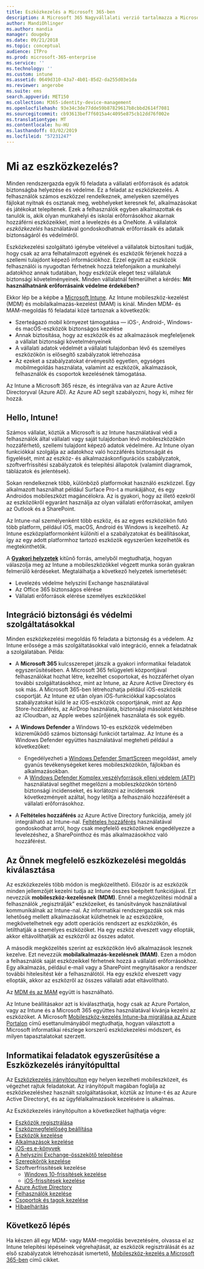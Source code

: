 ```yaml
---
title: Eszközkezelés a Microsoft 365-ben
description: A Microsoft 365 Nagyvállalati verzió tartalmazza a Microsoft Intune-t. Az Intune által a vállalata számára kínált mobileszköz-kezelés és mobilalkalmazás-kezelés ismertetése gyakori felhasználási helyzetek leírásával. A Microsoft 365 saját környezetében, az Intune használatával végzett telepítésének ismertetése.
author: MandiOhlinger
ms.author: mandia
manager: dougeby
ms.date: 09/21/2018
ms.topic: conceptual
audience: ITPro
ms.prod: microsoft-365-enterprise
ms.service: ''
ms.technology: ''
ms.custom: intune
ms.assetid: 0649d310-43a7-4b01-85d2-da255d03e1da
ms.reviewer: angerobe
ms.suite: ems
search.appverid: MET150
ms.collection: M365-identity-device-management
ms.openlocfilehash: 93e34c3de77dde59b87829617b8cbbd2614f7081
ms.sourcegitcommit: cb93613bef7f6015a4c4095e875cb12dd76f002e
ms.translationtype: MT
ms.contentlocale: hu-HU
ms.lasthandoff: 03/02/2019
ms.locfileid: "57231247"
---
```

# <a name="what-is-device-management"></a>Mi az eszközkezelés? 

Minden rendszergazda egyik fő feladata a vállalati erőforrások és adatok biztonságba helyezése és védelme. Ez a feladat az eszközkezelés. A felhasználók számos eszközzel rendelkeznek, amelyeken személyes fájlokat nyitnak és osztanak meg, webhelyeket keresnek fel, alkalmazásokat és játékokat telepítenek. Ezek a felhasználók egyben alkalmazottak és tanulók is, akik olyan munkahelyi és iskolai erőforrásokhoz akarnak hozzáférni eszközeikkel, mint a levelezés és a OneNote. A vállalatok *eszközkezelés* használatával gondoskodhatnak erőforrásaik és adataik biztonságáról és védelméről. 

Eszközkezelési szolgáltató igénybe vételével a vállalatok biztosítani tudják, hogy csak az arra felhatalmazott egyének és eszközök férjenek hozzá a szellemi tulajdont képező információkhoz. Ezzel együtt az eszközök felhasználói is nyugodtan férhetnek hozzá telefonjaikon a munkahelyi adatokhoz annak tudatában, hogy eszközük eleget tesz vállalatuk biztonsági követelményeinek. Minden vállalatnál felmerülhet a kérdés: **Mit használhatnánk erőforrásaink védelme érdekében?**

Ekkor lép be a képbe a [Microsoft Intune](https://docs.microsoft.com/intune/introduction-intune). Az Intune mobileszköz-kezelést (MDM) és mobilalkalmazás-kezelést (MAM) is kínál. Minden MDM- és MAM-megoldás fő feladatai közé tartoznak a következők:

- Szerteágazó mobil környezet támogatása &mdash; iOS-, Android-, Windows- és macOS-eszközök biztonságos kezelése
- Annak biztosítása, hogy az eszközök és az alkalmazások megfeleljenek a vállalat biztonsági követelményeinek
- A vállalati adatok védelmét a vállalati tulajdonban lévő és személyes eszközökön is elősegítő szabályzatok létrehozása
- Az ezeket a szabályzatokat érvényesítő egyetlen, egységes mobilmegoldás használata, valamint az eszközök, alkalmazások, felhasználók és csoportok kezelésének támogatása.

Az Intune a Microsoft 365 része, és integrálva van az Azure Active Directoryval (Azure AD). Az Azure AD segít szabályozni, hogy ki, mihez fér hozzá.

## <a name="hello-intune"></a>Hello, Intune!
Számos vállalat, köztük a Microsoft is az Intune használatával védi a felhasználók által vállalati vagy saját tulajdonban lévő mobileszközökön hozzáférhető, szellemi tulajdont képező adatok védelmére. Az Intune olyan funkciókkal szolgálja az adatokhoz való hozzáférés biztonságát és figyelését, mint az eszköz- és alkalmazáskonfigurációs szabályzatok, szoftverfrissítési szabályzatok és telepítési állapotok (valamint diagramok, táblázatok és jelentések).

Sokan rendelkeznek több, különböző platformokat használó eszközzel. Egy alkalmazott használhat például Surface Pro-t a munkájához, és egy Androidos mobileszközt magáncélokra. Az is gyakori, hogy az illető ezekről az eszközökről egyaránt használja az olyan vállalati erőforrásokat, amilyen az Outlook és a SharePoint.

Az Intune-nal személyenként több eszköz, és az egyes eszközökön futó több platform, például iOS, macOS, Android és Windows is kezelhető. Az Intune eszközplatformonként különíti el a szabályzatokat és beállításokat, így az egy adott platformhoz tartozó eszközök egyszerűen kezelhetők és megtekinthetők.

A **[Gyakori helyzetek](https://docs.microsoft.com/intune/common-scenarios)** kitűnő forrás, amelyből megtudhatja, hogyan válaszolja meg az Intune a mobileszközökkel végzett munka során gyakran felmerülő kérdéseket. Megtalálhatja a következő helyzetek ismertetését:  
- Levelezés védelme helyszíni Exchange használatával
- Az Office 365 biztonságos elérése
- Vállalati erőforrások elérése személyes eszközökkel

## <a name="integration-with-secure-and-protect-services"></a>Integráció biztonsági és védelmi szolgáltatásokkal
Minden eszközkezelési megoldás fő feladata a biztonság és a védelem. Az Intune erőssége a más szolgáltatásokkal való integráció, ennek a feladatnak a szolgálatában. Példa:

- A **Microsoft 365** kulcsszerepet játszik a gyakori informatikai feladatok egyszerűsítésében. A Microsoft 365 felügyeleti központjával felhasználókat hozhat létre, kezelhet csoportokat, és hozzáférhet olyan további szolgáltatásokhoz, mint az Intune, az Azure Active Directory és sok más. A Microsoft 365-ben létrehozhatja például iOS-eszközök csoportját. Az Intune ez után olyan iOS-funkciókkal kapcsolatos szabályzatokat küld le az iOS-eszközök csoportjának, mint az App Store-hozzáférés, az AirDrop használata, biztonsági másolatot készítése az iCloudban, az Apple webes szűrőjének használata és sok egyéb.

- A **Windows Defender** a Windows 10-es eszközök védelmében közreműködő számos biztonsági funkciót tartalmaz. Az Intune és a Windows Defender együttes használatával megteheti például a következőket: 

    - Engedélyezheti a [Windows Defender SmartScreen](https://docs.microsoft.com/intune/endpoint-protection-windows-10) megoldást, amely gyanús tevékenységeket keres mobileszközökön, fájlokban és alkalmazásokban. 
    - A [Windows Defender Komplex veszélyforrások elleni védelem (ATP)](https://docs.microsoft.com/intune/advanced-threat-protection) használatával segíthet megelőzni a mobileszközökön történő biztonsági incidenseket, és korlátozni az incidensek következményeit azáltal, hogy letiltja a felhasználó hozzáférését a vállalati erőforrásokhoz.

- A **Feltételes hozzáférés** az Azure Active Directory funkciója, amely jól integrálható az Intune-nal. [Feltételes hozzáférés](https://docs.microsoft.com/intune/conditional-access) használatával gondoskodhat arról, hogy csak megfelelő eszközöknek engedélyezze a levelezéshez, a SharePointhoz és más alkalmazásokhoz való hozzáférést. 

## <a name="choose-the-device-management-solution-thats-right-for-you"></a>Az Önnek megfelelő eszközkezelési megoldás kiválasztása

Az eszközkezelés több módon is megközelíthető. Először is az eszközök minden jellemzőjét kezelni tudja az Intune összes beépített funkciójával. Ezt nevezzük **mobileszköz-kezelésnek (MDM)**. Ennél a megközelítési módnál a felhasználók „regisztrálják” eszközeiket, és tanúsítványok használatával kommunikálnak az Intune-nal. Az informatikai rendszergazdák sok más lehetőség mellett alkalmazásokat küldhetnek le az eszközökre, megkövetelhetnek egy adott operációs rendszert az eszközökön, és letilthatják a személyes eszközöket. Ha egy eszköz elveszett vagy ellopták, akkor eltávolíthatják az eszközről az összes adatot. 

A második megközelítés szerint az eszközökön lévő alkalmazások lesznek kezelve. Ezt nevezzük **mobilalkalmazás-kezelésnek (MAM)**. Ezen a módon a felhasználók saját eszközeikkel férhetnek hozzá a vállalati erőforrásokhoz. Egy alkalmazás, például e-mail vagy a SharePoint megnyitásakor a rendszer további hitelesítést kér a felhasználótól. Ha egy eszköz elveszett vagy ellopták, akkor az eszközről az összes vállalati adat eltávolítható. 

Az [MDM és az MAM](https://docs.microsoft.com/intune/byod-technology-decisions) együtt is használható.

Az Intune beállításakor azt is kiválaszthatja, hogy csak az Azure Portalon, vagy az Intune és a Microsoft 365 együttes használatával kívánja kezelni az eszközöket. A Microsoft [Mobileszköz-kezelés Intune-ba migrálása az Azure Portalon](https://www.microsoft.com/itshowcase/Article/Content/1042/Migrating-mobile-device-management-to-Intune-in-the-Azure-portal) című esettanulmányából megtudhatja, hogyan választott a Microsoft informatikai részlege korszerű eszközkezelési módszert, és milyen tapasztalatokat szerzett. 

## <a name="simplify-it-tasks-using-the-device-management-dashboard"></a>Informatikai feladatok egyszerűsítése a Eszközkezelés irányítópulttal

Az [Eszközkezelés irányítópulton](https://devicemanagement.portal.azure.com/) egy helyen kezelheti mobileszközeit, és végezhet rajtuk feladatokat. Az irányítópult magában foglalja az eszközkezeléshez használt szolgáltatásokat, köztük az Intune-t és az Azure Active Directoryt, és az ügyfélalkalmazások kezelésére is alkalmas. 

Az Eszközkezelés irányítópulton a következőket hajthatja végre:

- [Eszközök regisztrálása](https://docs.microsoft.com/intune/device-enrollment)
- [Eszközmegfelelőség beállítása](https://docs.microsoft.com/intune/device-compliance-get-started)
- [Eszközök kezelése](https://docs.microsoft.com/intune/device-management)
- [Alkalmazások kezelése](https://docs.microsoft.com/intune/app-management)  
- [iOS-es e-könyvek](https://docs.microsoft.com/intune/vpp-ebooks-ios)  
- [A helyszíni Exchange-összekötő telepítése](https://docs.microsoft.com/intune/exchange-connector-install)  
- [Szerepkörök kezelése](https://docs.microsoft.com/intune/role-based-access-control)  
- Szoftverfrissítések kezelése
  - [Windows 10-frissítések kezelése](https://docs.microsoft.com/intune/windows-update-for-business-configure)  
  - [iOS-frissítések kezelése](https://docs.microsoft.com/intune/software-updates-ios)  
- [Azure Active Directory](https://docs.microsoft.com/azure/active-directory)  
- [Felhasználók kezelése](https://docs.microsoft.com/azure/active-directory/fundamentals/add-users-azure-active-directory)
- [Csoportok és tagok kezelése](https://docs.microsoft.com/azure/active-directory/fundamentals/active-directory-manage-groups)
- [Hibaelhárítás](https://docs.microsoft.com/intune/help-desk-operators)

## <a name="next-step"></a>Következő lépés
Ha készen áll egy MDM- vagy MAM-megoldás bevezetésére, olvassa el az Intune telepítési lépéseinek végrehajtását, az eszközök regisztrálását és az első szabályzatok létrehozását ismertető, [Mobileszköz-kezelés a Microsoft 365-ben](https://docs.microsoft.com/microsoft-365/enterprise/mobility-infrastructure) című cikket. 
